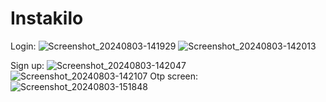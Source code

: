 # Instakilo
Login:
![Screenshot_20240803-141929](https://github.com/user-attachments/assets/5db75f35-c5a0-4faf-b7fb-1f77c76234c0)
![Screenshot_20240803-142013](https://github.com/user-attachments/assets/3286c506-7564-4351-acc9-447c4f9f2b72)

Sign up:
![Screenshot_20240803-142047](https://github.com/user-attachments/assets/adc28cd6-5a5f-4f85-b429-1195e834095f)
![Screenshot_20240803-142107](https://github.com/user-attachments/assets/25af180b-3603-47ea-8892-0b41ccc71b26)
Otp screen:
![Screenshot_20240803-151848](https://github.com/user-attachments/assets/66b30aab-855e-45af-9b89-2a4d172b2092)

